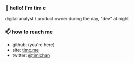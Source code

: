 ### 👋 hello! I'm tim c

digital analyst / product owner during the day, "dev" at night


### 📫 how to reach me
- github: (you're here)
- site: [timc.me](https://timc.me)
- twitter: [@timlchan](https://twitter.com/TimLChan)
